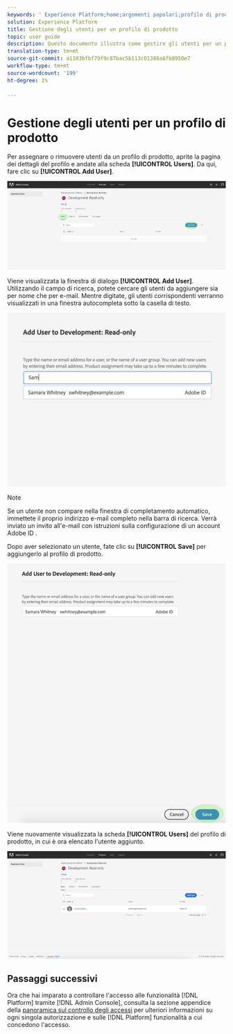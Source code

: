 ```yaml
---
keywords: ' Experience Platform;home;argomenti popolari;profilo di prodotto'
solution: Experience Platform
title: Gestione degli utenti per un profilo di prodotto
topic: user guide
description: Questo documento illustra come gestire gli utenti per un profilo di prodotto nell’interfaccia utente di Adobe Experience Platform.
translation-type: tm+mt
source-git-commit: a1103bfbf79f9c87bac5b113c01386a6fb8950e7
workflow-type: tm+mt
source-wordcount: '199'
ht-degree: 1%

---
```



# Gestione degli utenti per un profilo di prodotto

Per assegnare o rimuovere utenti da un profilo di prodotto, aprite la pagina dei dettagli del profilo e andate alla scheda **[!UICONTROL Users]**. Da qui, fare clic su **[!UICONTROL Add User]**.

![add-users-button](../images/add-users-button.png)

Viene visualizzata la finestra di dialogo **[!UICONTROL Add User]**. Utilizzando il campo di ricerca, potete cercare gli utenti da aggiungere sia per nome che per e-mail. Mentre digitate, gli utenti corrispondenti verranno visualizzati in una finestra autocompleta sotto la casella di testo.

![add-user-autocomplete](../images/add-user-autocomplete.png)

>[!NOTE]
>
>Se un utente non compare nella finestra di completamento automatico, immettete il proprio indirizzo e-mail completo nella barra di ricerca. Verrà inviato un invito all&#39;e-mail con istruzioni sulla configurazione di un account Adobe ID .

Dopo aver selezionato un utente, fate clic su **[!UICONTROL Save]** per aggiungerlo al profilo di prodotto.

![add-user-save](../images/add-user-save.png)

Viene nuovamente visualizzata la scheda **[!UICONTROL Users]** del profilo di prodotto, in cui è ora elencato l&#39;utente aggiunto.

![aggiunto dall’utente](../images/user-added.png)

## Passaggi successivi

Ora che hai imparato a controllare l&#39;accesso alle funzionalità [!DNL Platform] tramite [!DNL Admin Console], consulta la sezione appendice della [panoramica sul controllo degli accessi](../home.md) per ulteriori informazioni su ogni singola autorizzazione e sulle [!DNL Platform] funzionalità a cui concedono l&#39;accesso.